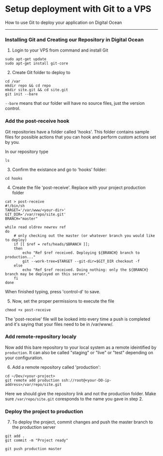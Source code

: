 # Setup deployment with Git to a VPS

How to use Git to deploy your application on Digital Ocean

----------



### Installing Git and Creating our Repository in Digital Ocean
1. Login to your VPS from command and install Git
```
sudo apt-get update
sudo apt-get install git-core
``` 

2. Create Git folder to deploy to
```
cd /var
mkdir repo && cd repo
mkdir site.git && cd site.git
git init --bare
``` 
`--bare` means that our folder will have no source files, just the version control.


### Add the post-receive hook
Git repositories have a folder called 'hooks'. This folder contains sample files for possible actions that you can hook and perform custom actions set by you.

In our repository type
```
ls
``` 

3. Confirm the existance and go to 'hooks' folder:
```
cd hooks
``` 

4. Create the file 'post-receive'. Replace <your-dir> with your project production folder
```
cat > post-receive
#!/bin/sh
TARGET='/var/www/<your-dir>'
GIT_DIR='/var/repo/site.git'
BRANCH="master"

while read oldrev newrev ref
do
	# only checking out the master (or whatever branch you would like to deploy)
	if [[ $ref = refs/heads/$BRANCH ]];
	then
		echo "Ref $ref received. Deploying ${BRANCH} branch to production..."
		git --work-tree=$TARGET --git-dir=$GIT_DIR checkout -f
	else
		echo "Ref $ref received. Doing nothing: only the ${BRANCH} branch may be deployed on this server."
	fi
done
``` 
When finished typing, press 'control-d' to save.

5. Now, set the proper permissions to execute the file
```
chmod +x post-receive
``` 
The 'post-receive' file will be looked into every time a push is completed and it's saying that your files need to be in /var/www/<your-dir>.


### Add remote-repository localy
Now add this bare repository to your local system as a remote ideintified by `production`. It can also be called "staging" or "live" or "test" depending on your configuration.

6. Add a remote repository called 'production':
```
cd ~/Dev/<your-project>
git remote add production ssh://root@<your-DO-ip-address>/var/repo/site.git
``` 
Here we should give the repository link and not the production folder. Make sure `/var/repo/site.git` coresponds to the name you gave in step 2.

### Deploy the project to production
7. To deploy the project, commit changes and push the master branch to the production server
```
git add .
git commit -m "Project ready"

git push production master
``` 

